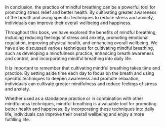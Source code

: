
In conclusion, the practice of mindful breathing can be a powerful tool for promoting stress relief and better health. By cultivating greater awareness of the breath and using specific techniques to reduce stress and anxiety, individuals can improve their overall wellbeing and happiness.

Throughout this book, we have explored the benefits of mindful breathing, including reducing feelings of stress and anxiety, promoting emotional regulation, improving physical health, and enhancing overall wellbeing. We have also discussed various techniques for cultivating mindful breathing, such as developing a mindfulness practice, enhancing breath awareness and control, and incorporating mindful breathing into daily life.

It is important to remember that cultivating mindful breathing takes time and practice. By setting aside time each day to focus on the breath and using specific techniques to deepen awareness and promote relaxation, individuals can cultivate greater mindfulness and reduce feelings of stress and anxiety.

Whether used as a standalone practice or in combination with other mindfulness techniques, mindful breathing is a valuable tool for promoting better health and happiness. By incorporating these techniques into daily life, individuals can improve their overall wellbeing and enjoy a more fulfilling life.
